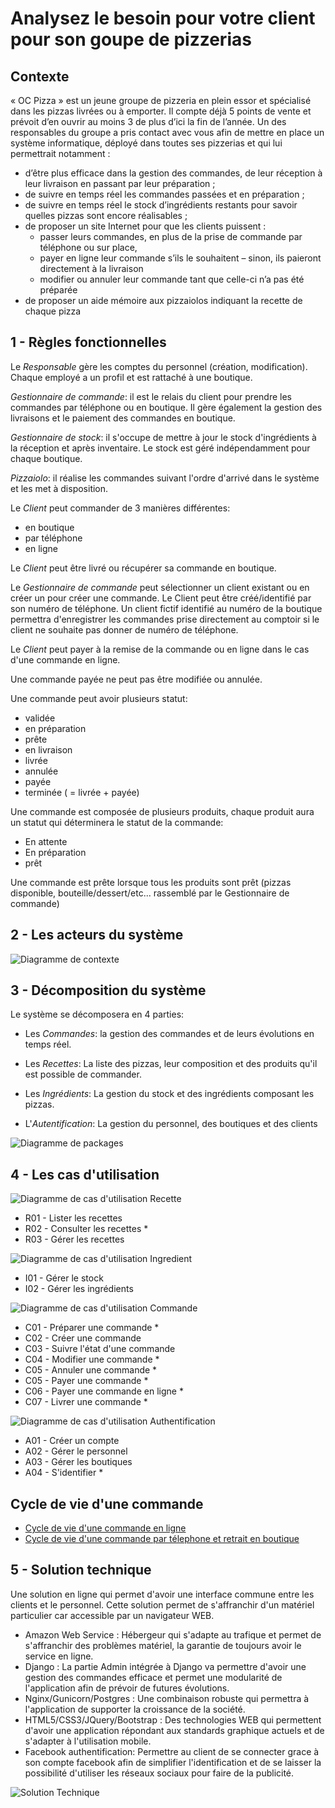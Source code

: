# Analysez le besoin pour votre client pour son goupe de pizzerias

## Contexte

« OC Pizza » est un jeune groupe de pizzeria en plein essor et spécialisé dans les pizzas livrées ou à emporter. Il compte déjà 5 points de vente et prévoit d’en ouvrir au moins 3 de plus d’ici la fin de l’année. Un des responsables du groupe a pris contact avec vous afin de mettre en place un système informatique, déployé dans toutes ses pizzerias et qui lui permettrait notamment :

* d’être plus efficace dans la gestion des commandes, de leur réception à leur livraison en passant par leur préparation ;
* de suivre en temps réel les commandes passées et en préparation ;
* de suivre en temps réel le stock d’ingrédients restants pour savoir quelles pizzas sont encore réalisables ;
* de proposer un site Internet pour que les clients puissent :
    * passer leurs commandes, en plus de la prise de commande par téléphone ou sur place,
    * payer en ligne leur commande s’ils le souhaitent – sinon, ils paieront directement à la livraison
    * modifier ou annuler leur commande tant que celle-ci n’a pas été préparée
* de proposer un aide mémoire aux pizzaiolos indiquant la recette de chaque pizza

## 1 - Règles fonctionnelles

Le *Responsable* gère les comptes du personnel (création, modification).
Chaque employé a un profil et est rattaché à une boutique.

*Gestionnaire de commande*: il est le relais du client pour prendre les commandes par téléphone ou en boutique. Il gère également la gestion des livraisons et le paiement des commandes en boutique.

*Gestionnaire de stock*: il s'occupe de mettre à jour le stock d'ingrédients à la réception et après inventaire. Le stock est géré indépendamment pour chaque boutique.

*Pizzaiolo*: il réalise les commandes suivant l'ordre d'arrivé dans le système et les met à disposition.

Le *Client* peut commander de 3 manières différentes:
* en boutique
* par téléphone
* en ligne

Le *Client* peut être livré ou récupérer sa commande en boutique.

Le *Gestionnaire de commande* peut sélectionner un client existant ou en créer un pour créer une commande. Le Client peut être créé/identifié par son numéro de téléphone. Un client fictif identifié au numéro de la boutique permettra d'enregistrer les commandes prise directement au comptoir si le client ne souhaite pas donner de numéro de téléphone.

Le *Client* peut payer à la remise de la commande ou en ligne dans le cas d'une commande en ligne.

Une commande payée ne peut pas être modifiée ou annulée.

Une commande peut avoir plusieurs statut:
* validée
* en préparation
* prête
* en livraison
* livrée
* annulée
* payée
* terminée ( = livrée + payée)

Une commande est composée de plusieurs produits, chaque produit aura un statut qui déterminera le statut de la commande:
* En attente
* En préparation
* prêt

Une commande est prête lorsque tous les produits sont prêt (pizzas disponible, bouteille/dessert/etc... rassemblé par le Gestionnaire de commande)

## 2 - Les acteurs du système

![Diagramme de contexte](img/01_contexte.png)

## 3 - Décomposition du système

Le système se décomposera en 4 parties:

* Les *Commandes*: la gestion des commandes et de leurs évolutions en temps réel.

* Les *Recettes*: La liste des pizzas, leur composition et des produits qu'il est possible de commander.

* Les *Ingrédients*: La gestion du stock et des ingrédients composant les pizzas.

* L'*Autentification*: La gestion du personnel, des boutiques et des clients

![Diagramme de packages](img/02_packages.png)

## 4 - Les cas d'utilisation

![Diagramme de cas d'utilisation Recette](img/03_recette.png)

* R01 - Lister les recettes
* R02 - Consulter les recettes *
* R03 - Gérer les recettes

![Diagramme de cas d'utilisation Ingredient](img/03_ingredient.png)

* I01 - Gérer le stock
* I02 - Gérer les ingrédients

![Diagramme de cas d'utilisation Commande](img/03_commande.png)

* C01 - Préparer une commande *
* C02 - Créer une commande
* C03 - Suivre l'état d'une commande
* C04 - Modifier une commande *
* C05 - Annuler une commande *
* C05 - Payer une commande *
* C06 - Payer une commande en ligne *
* C07 - Livrer une commande *

![Diagramme de cas d'utilisation Authentification](img/03_authentification.png)

* A01 - Créer un compte
* A02 - Gérer le personnel
* A03 - Gérer les boutiques
* A04 - S'identifier *

## Cycle de vie d'une commande

* [Cycle de vie d'une commande en ligne](img/04_workflow.png)
* [Cycle de vie d'une commande par télephone et retrait en boutique](img/04_workflow2.png)

## 5 - Solution technique

Une solution en ligne qui permet d'avoir une interface commune entre les clients et le personnel. Cette solution permet de s'affranchir d'un matériel particulier car accessible par un navigateur WEB.

* Amazon Web Service : Hébergeur qui s'adapte au trafique et permet de s'affranchir des problèmes matériel, la garantie de toujours avoir le service en ligne.
* Django : La partie Admin intégrée à Django va permettre d'avoir une gestion des commandes efficace et permet une modularité de l'application afin de prévoir de futures évolutions.
* Nginx/Gunicorn/Postgres : Une combinaison robuste qui permettra à l'application de supporter la croissance de la société.
* HTML5/CSS3/JQuery/Bootstrap : Des technologies WEB qui permettent d'avoir une application répondant aux standards graphique actuels et de s'adapter à l'utilisation mobile.
* Facebook authentification: Permettre au client de se connecter grace à son compte facebook afin de simplifier l'identification et de se laisser la possibilité d'utiliser les réseaux sociaux pour faire de la publicité.

![Solution Technique](img/05_DeployementDiagram.png)
